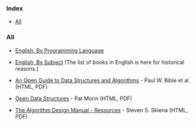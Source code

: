 ### Index

* [All](#all)

### All

* [English, By Programming Language](free-programming-books-langs.md)
* [English, By Subject](free-programming-books-subjects.md)
  (The list of books in English is here for historical reasons.)

* [An Open Guide to Data Structures and Algorithms](https://open.umn.edu/opentextbooks/textbooks/an-open-guide-to-data-structures-and-algorithms) - Paul W. Bible et al. (HTML, PDF)
* [Open Data Structures](https://opendatastructures.org) - Pat Morin (HTML, PDF)
* [The Algorithm Design Manual - Resources](http://www.algorist.com) - Steven S. Skiena (HTML, PDF)
